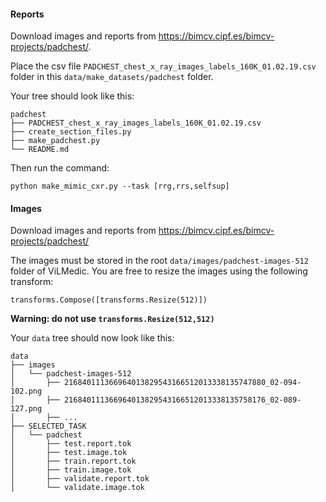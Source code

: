 
#### Reports
Download images and reports from https://bimcv.cipf.es/bimcv-projects/padchest/.

Place the csv file `PADCHEST_chest_x_ray_images_labels_160K_01.02.19.csv` folder in this 
`data/make_datasets/padchest` folder. 

Your tree should look like this:

``` 
padchest
├── PADCHEST_chest_x_ray_images_labels_160K_01.02.19.csv
├── create_section_files.py
├── make_padchest.py
└── README.md
```

Then run the command:

```
python make_mimic_cxr.py --task [rrg,rrs,selfsup]
```

#### Images
Download images and reports from https://bimcv.cipf.es/bimcv-projects/padchest/

The images must be stored in the root `data/images/padchest-images-512` folder of ViLMedic. 
You are free to resize the images using the following transform:
``` 
transforms.Compose([transforms.Resize(512)])        
```

**Warning: do not use `transforms.Resize(512,512)`**        


Your `data` tree should now look like this:

```
data
├── images
│   └── padchest-images-512
│       ├── 216840111366964013829543166512013338135747880_02-094-102.png
│       ├── 216840111366964013829543166512013338135758176_02-089-127.png
│       ├── ...
├── SELECTED_TASK
│   └── padchest
│       ├── test.report.tok
│       ├── test.image.tok
│       ├── train.report.tok
│       ├── train.image.tok
│       ├── validate.report.tok
│       └── validate.image.tok
```

